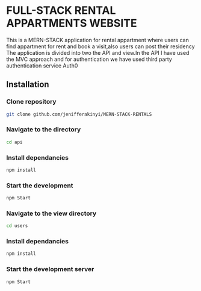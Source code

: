 # FULL-STACK RENTAL APPARTMENTS WEBSITE
This is a MERN-STACK application for rental appartment where users can find appartment for rent and book a visit,also users can post their residency
The application is divided into two the API and view.In the API I have used the MVC approach and for authentication we have used third party authentication service Auth0

## Installation
### Clone repository

```sh
git clone github.com/jenifferakinyi/MERN-STACK-RENTALS
```
### Navigate to the directory

```sh
cd api
```
### Install dependancies

```sh
npm install
```
### Start the development
```sh
npm Start
```
### Navigate to the view directory

```sh
cd users
```
### Install dependancies

```sh
npm install
```
### Start the development server
```sh
npm Start
```
